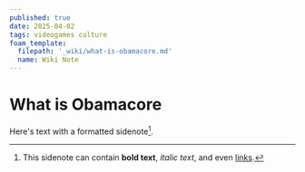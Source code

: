 ```yaml
---
published: true
date: 2025-04-02
tags: videogames culture
foam_template:
  filepath: '_wiki/what-is-obamacore.md'
  name: Wiki Note
---
```

# What is Obamacore

Here's text with a formatted sidenote[^1].

[^1]: This sidenote can contain **bold text**, *italic text*, and even [links](https://example.com).